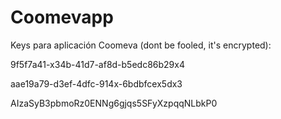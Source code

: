 # Coomevapp

Keys para aplicación Coomeva (dont be fooled, it's encrypted):

9f5f7a41-x34b-41d7-af8d-b5edc86b29x4

aae19a79-d3ef-4dfc-914x-6bdbfcex5dx3

AIzaSyB3pbmoRz0ENNg6gjqs5SFyXzpqqNLbkP0

